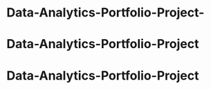 # Data-Analytics-Portfolio-Project-
# Data-Analytics-Portfolio-Project
# Data-Analytics-Portfolio-Project
